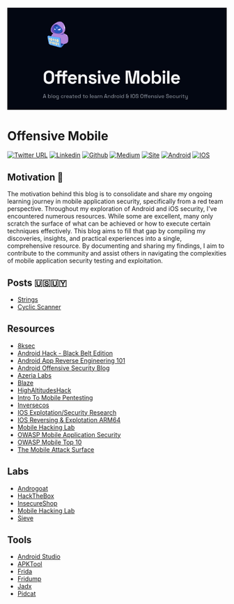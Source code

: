 <p align="center">
<img src='./public/static/images/twitter-card.png' alt="logo"/>
</p>

# Offensive Mobile
<!-- [![GitHub Repo stars](https://img.shields.io/github/stars/timlrx/tailwind-nextjs-starter-blog?style=social)](https://GitHub.com/timlrx/tailwind-nextjs-starter-blog/stargazers/)
[![GitHub forks](https://img.shields.io/github/forks/timlrx/tailwind-nextjs-starter-blog?style=social)](https://GitHub.com/timlrx/tailwind-nextjs-starter-blog/network/) -->


[![Twitter URL](https://img.shields.io/badge/Twitter-000000?style=for-the-badge&logo=x&logoColor=white)](https://twitter.com/Nicol4sGul4)
[![Linkedin](https://img.shields.io/badge/LinkedIn-000000?style=for-the-badge&logo=linkedin&logoColor=white)](https://www.linkedin.com/in/nicolasgula/)
[![Github](https://img.shields.io/badge/GitHub-000000?style=for-the-badge&logo=github&logoColor=white)](https://github.com/p314dO)
[![Medium](https://img.shields.io/badge/Medium-000000?style=for-the-badge&logo=medium&logoColor=white)](https://medium.com/@nicol4sgula)
[![Site](https://img.shields.io/badge/Vercel-000000?style=for-the-badge&logo=vercel&logoColor=white)](https://offensivemobile.vercel.app/)
[![Android](https://img.shields.io/badge/Android-000000?style=for-the-badge&logo=android&logoColor=white)](https://developer.android.com/studio?gad_source=1&gclid=CjwKCAjwnK60BhA9EiwAmpHZwzXccnYJt-g05C-Nfs0cHaxKKGrOdXR_NgGYhDjgXIUISDJFYENRkBoCaawQAvD_BwE&gclsrc=aw.ds)
[![IOS](https://img.shields.io/badge/iOS-000000?style=for-the-badge&logo=ios&logoColor=white)](https://developer.apple.com/swift/)



## Motivation 👊

The motivation behind this blog is to consolidate and share my ongoing learning journey in mobile application security, specifically from a red team perspective. Throughout my exploration of Android and iOS security, I've encountered numerous resources. While some are excellent, many only scratch the surface of what can be achieved or how to execute certain techniques effectively. This blog aims to fill that gap by compiling my discoveries, insights, and practical experiences into a single, comprehensive resource. By documenting and sharing my findings, I aim to contribute to the community and assist others in navigating the complexities of mobile application security testing and exploitation.

## Posts 🇺🇸🇺🇾
- [Strings](https://offensivemobile.vercel.app/blog/strings-en)
- [Cyclic Scanner](https://offensivemobile.vercel.app/blog/mobile-hacking-lab/english/cyclic-scanner-es)

## Resources
- [8ksec](https://8ksec.io/blog/)
- [Android Hack - Black Belt Edition](https://www.udemy.com/course/android-app-hacking-black-belt-edition/?utm_source=adwords&utm_medium=udemyads&utm_campaign=LongTail_la.EN_cc.ROW&campaigntype=Search&portfolio=ROW-English&language=EN&product=Course&test=&audience=DSA&topic=&priority=&utm_content=deal4584&utm_term=_._ag_77879423894_._ad_535397245857_._kw__._de_c_._dm__._pl__._ti_dsa-1007766171032_._li_9069673_._pd__._&matchtype=&gad_source=1&gclid=EAIaIQobChMIysOqj8OfhwMVVCWtBh2gkQ7ZEAAYASAAEgJUfPD_BwE&couponCode=2021PM25)
- [Android App Reverse Engineering 101](https://www.ragingrock.com/AndroidAppRE/)
- [Android Offensive Security Blog](https://androidoffsec.withgoogle.com/)
- [Azeria Labs](https://azeria-labs.com/writing-arm-assembly-part-1/)
- [Blaze](https://www.blazeinfosec.com/services/penetration-testing/mobile-pentest/)
- [HighAltitudesHack](https://highaltitudehacks.com/)
- [Intro To Mobile Pentesting](https://www.hackthebox.com/blog/intro-to-mobile-pentesting)
- [Inversecos](https://www.inversecos.com/)
- [IOS Explotation/Security Research](https://www.youtube.com/playlist?list=PL-slHQxWd9GkhKu8oXXrIHFI_EoVHQqSA)
- [IOS Reversing & Explotation ARM64](https://training.xintra.org/reversing-and-exploiting-ios-arm64)
- [Mobile Hacking Lab](https://www.mobilehackinglab.com)
- [OWASP Mobile Application Security](https://mas.owasp.org/)
- [OWASP Mobile Top 10](https://owasp.org/www-project-mobile-top-10/)
- [The Mobile Attack Surface](https://engineering.mercari.com/en/blog/entry/20220729-the-mobile-attack-surface/)

## Labs
- [Androgoat](https://github.com/satishpatnayak/AndroGoat)
- [HackTheBox](https://app.hackthebox.com/tracks/Intro-to-Android-Exploitation)
- [InsecureShop](https://www.insecureshopapp.com/)
- [Mobile Hacking Lab](https://www.mobilehackinglab.com)
- [Sieve](https://github.com/as0ler/Android-Examples/blob/master/sieve.apk)

## Tools
- [Android Studio](https://developer.android.com/studio?gad_source=1&gclid=CjwKCAjwnK60BhA9EiwAmpHZwxHHKh67WmgtXtL5YQDD5aZZCKIyQ8aC3Yl0iLYSrMDnz7Wh2zqN9RoC38wQAvD_BwE&gclsrc=aw.ds)
- [APKTool](https://apktool.org/)
- [Frida](https://frida.re/)
- [Fridump](https://github.com/Nightbringer21/fridump)
- [Jadx](https://github.com/skylot/jadx)
- [Pidcat](https://github.com/JakeWharton/pidcat)